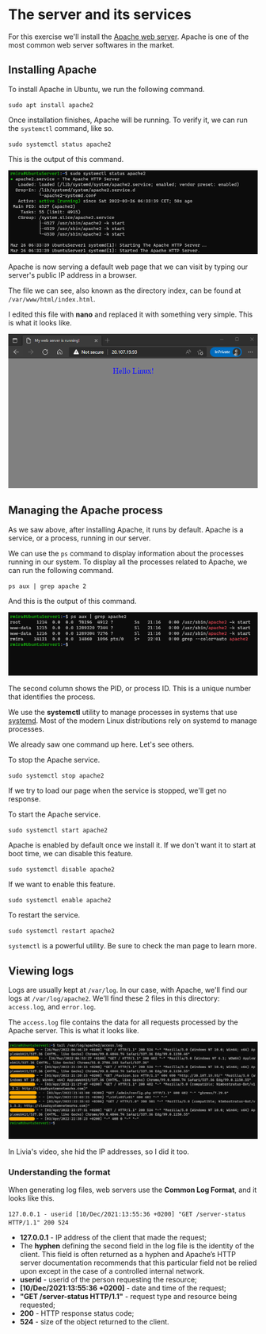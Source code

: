 # The server and its services

For this exercise we'll install the [Apache web server](https://httpd.apache.org/). Apache is one of the most common web server softwares in the market.

## Installing Apache

To install Apache in Ubuntu, we run the following command.

`sudo apt install apache2`

Once installation finishes, Apache will be running. To verify it, we can run the `systemctl` command, like so.

`sudo systemctl status apache2`

This is the output of this command.

![systemctl status](media/day7_systemctl_apache.png)

Apache is now serving a default web page that we can visit by typing our server's public IP address in a browser.

The file we can see, also known as the directory index, can be found at `/var/www/html/index.html`.

I edited this file with **nano** and replaced it with something very simple. This is what it looks like.

![my web server running](media/day7_indexpage.png)

## Managing the Apache process

As we saw above, after installing Apache, it runs by default. Apache is a service, or a process, running in our server.

We can use the `ps` command to display information about the processes running in our system. To display all the processes related to Apache, we can run the following command.

`ps aux | grep apache 2`

And this is the output of this command.

![ps aux](media/day7_psaux.png)

The second column shows the PID, or process ID. This is a unique number that identifies the process.

We use the **systemctl** utility to manage processes in systems that use [systemd](https://www.linode.com/docs/guides/what-is-systemd/). Most of the modern Linux distributions rely on systemd to manage processes.

We already saw one command up here. Let's see others.

To stop the Apache service.

`sudo systemctl stop apache2`

If we try to load our page when the service is stopped, we'll get no response.

To start the Apache service.

`sudo systemctl start apache2`

Apache is enabled by default once we install it. If we don't want it to start at boot time, we can disable this feature.

`sudo systemctl disable apache2`

If we want to enable this feature.

`sudo systemctl enable apache2`

To restart the service.

`sudo systemctl restart apache2`

`systemctl` is a powerful utility. Be sure to check the man page to learn more.

## Viewing logs

Logs are usually kept at `/var/log`. In our case, with Apache, we'll find our logs at `/var/log/apache2`. We'll find these 2 files in this directory: `access.log`, and `error.log`.

The `access.log` file contains the data for all requests processed by the Apache server. This is what it looks like.

![access.log](media/day7_accesslogs.png)

In Livia's video, she hid the IP addresses, so I did it too.

### Understanding the format

When generating log files, web servers use the **Common Log Format**, and it looks like this.

`127.0.0.1 - userid [10/Dec/2021:13:55:36 +0200] "GET /server-status HTTP/1.1" 200 524`

- **127.0.0.1** - IP address of the client that made the request;
- The **hyphen** defining the second field in the log file is the identity of the client. This field is often returned as a hyphen and Apache’s HTTP server documentation recommends that this particular field not be relied upon except in the case of a controlled internal network.
- **userid** - userid of the person requesting the resource;
- **[10/Dec/2021:13:55:36 +0200]** - date and time of the request;
- **"GET /server-status HTTP/1.1"** - request type and resource being requested;
- **200** - HTTP response status code;
- **524** - size of the object returned to the client.
